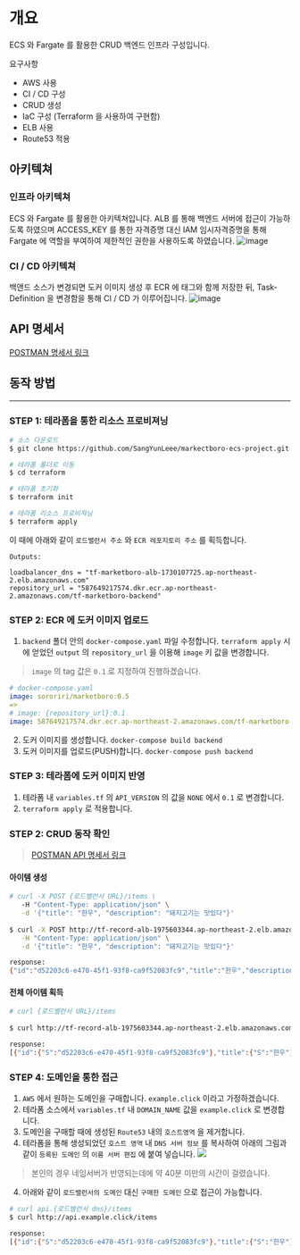# 개요
ECS 와 Fargate 를 활용한 CRUD 백엔드 인프라 구성입니다.

요구사항
- AWS 사용
- CI / CD 구성
- CRUD 생성
- IaC 구성 (Terraform 을 사용하여 구현함)
- ELB 사용
- Route53 적용

## 아키텍쳐
### 인프라 아키텍쳐
ECS 와 Fargate 를 활용한 아키텍쳐입니다. ALB 를 통해 백엔드 서버에 접근이 가능하도록 하였으며 ACCESS_KEY 를 통한 자격증명 대신 IAM 임시자격증명을 통해 Fargate 에 역할을 부여하여 제한적인 권한을 사용하도록 하였습니다.
![image](https://github.com/SangYunLeee/markectboro-ecs-project/assets/35091494/a5c6cff1-96f7-4671-a01c-c14b19e55038)

### CI / CD 아키텍쳐
백앤드 소스가 변경되면 도커 이미지 생성 후 ECR 에 태그와 함께 저장한 뒤, Task-Definition 을 변경함을 통해 CI / CD 가 이루어집니다.
![image](https://github.com/SangYunLeee/markectboro-ecs-project/assets/35091494/54535e93-68e2-4ec2-aac4-a9757a9f6bdc)




## API 명세서
[POSTMAN 명세서 링크](https://www.postman.com/interstellar-meteor-533643/workspace/markectboro-product/request/4514456-19475b72-1888-488f-887e-d03de5deb4d0)
## 동작 방법
---
### STEP 1: 테라폼을 통한 리소스 프로비져닝

```bash
# 소스 다운로드
$ git clone https://github.com/SangYunLeee/markectboro-ecs-project.git

# 테라폼 폴더로 이동
$ cd terraform

# 테라폼 초기화
$ terraform init

# 테라폼 리소스 프로비져닝
$ terraform apply
```
이 때에 아래와 같이 `로드밸런서 주소` 와 `ECR 레포지토리 주소` 를 획득합니다.
```
Outputs:

loadbalancer_dns = "tf-marketboro-alb-1730107725.ap-northeast-2.elb.amazonaws.com"
repository_url = "587649217574.dkr.ecr.ap-northeast-2.amazonaws.com/tf-marketboro-backend"
```
### STEP 2: ECR 에 도커 이미지 업로드
1. `backend` 폴더 안의 `docker-compose.yaml` 파일 수정합니다.
`terraform apply` 시에 얻었던 `output` 의 `repository_url` 을 이용해 `image` 키 값을 변경합니다.
> `image` 의 tag 값은 `0.1` 로 지정하여 진행하겠습니다.
```yaml
# docker-compose.yaml
image: sororiri/marketboro:0.5
=>
# image: {repository_url}:0.1
image: 587649217574.dkr.ecr.ap-northeast-2.amazonaws.com/tf-marketboro-backend:0.1
```
2. 도커 이미지를 생성합니다.
`docker-compose build backend`
3. 도커 이미지를 업로드(PUSH)합니다.
`docker-compose push backend`

### STEP 3: 테라폼에 도커 이미지 반영
1. 테라폼 내 `variables.tf` 의 `API_VERSION` 의 값을 `NONE` 에서 `0.1` 로 변경합니다.
2. `terraform apply` 로 적용합니다.
### STEP 2: CRUD 동작 확인
>  [POSTMAN API 명세서 링크](https://www.postman.com/interstellar-meteor-533643/workspace/markectboro-product/request/4514456-19475b72-1888-488f-887e-d03de5deb4d0) 

#### 아이템 생성
```bash
# curl -X POST {로드밸런서 URL}/items \
   -H "Content-Type: application/json" \
   -d '{"title": "한우", "description": "돼지고기는 맛있다"}'
   
$ curl -X POST http://tf-record-alb-1975603344.ap-northeast-2.elb.amazonaws.com/items \
   -H "Content-Type: application/json" \
   -d '{"title": "한우", "description": "돼지고기는 맛있다"}'

response:
{"id":"d52203c6-e470-45f1-93f8-ca9f52083fc9","title":"한우","description":"돼지고기는 맛있다"}
```

#### 전체 아이템 획득
```bash
# curl {로드밸런서 URL}/items
   
$ curl http://tf-record-alb-1975603344.ap-northeast-2.elb.amazonaws.com/items

response:
[{"id":{"S":"d52203c6-e470-45f1-93f8-ca9f52083fc9"},"title":{"S":"한우"},"author":{"S":"돼지고기는 맛있다"}}]
```


### STEP 4: 도메인을 통한 접근
1. `AWS` 에서 원하는 도메인을 구매합니다. `example.click` 이라고 가정하겠습니다.
2. 테라폼 소스에서 `variables.tf` 내 `DOMAIN_NAME` 값을 `example.click` 로 변경합니다.
2. 도메인을 구매할 때에 생성된 `Route53` 내의 `호스트영역` 을 제거합니다.
3. 테라폼을 통해 생성되었던 `호스트 영역` 내 `DNS 서버 정보` 를 복사하여 아래의 그림과 같이 `등록된 도메인` 의 `이름 서버 편집` 에 붙여 넣습니다.
![](https://velog.velcdn.com/images/sororiri/post/cb6b7687-4cd1-41d7-8626-b8320894f8b4/image.png)
> 본인의 경우 네임서버가 반영되는데에 약 40분 미만의 시간이 걸렸습니다.
4. 아래와 같이 `로드밸런서의 도메인` 대신 `구매한 도메인` 으로 접근이 가능합니다.
```bash
# curl api.{로드밸런서 dns}/items
$ curl http://api.example.click/items

response:
[{"id":{"S":"d52203c6-e470-45f1-93f8-ca9f52083fc9"},"title":{"S":"한우"},"author":{"S":"돼지고기는 맛있다"}}]
```

